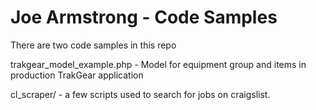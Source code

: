 Joe Armstrong - Code Samples
============

There are two code samples in this repo

trakgear_model_example.php - Model for equipment group and items in production TrakGear application

cl_scraper/ - a few scripts used to search for jobs on craigslist.
